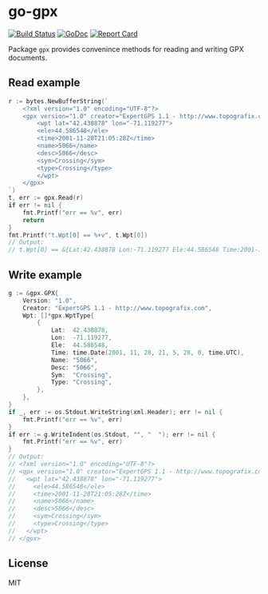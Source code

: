 # go-gpx

[![Build Status](https://travis-ci.org/twpayne/go-gpx.svg?branch=master)](https://travis-ci.org/twpayne/go-gpx)
[![GoDoc](https://godoc.org/github.com/twpayne/go-gpx?status.svg)](https://godoc.org/github.com/twpayne/go-gpx)
[![Report Card](https://goreportcard.com/badge/github.com/twpayne/go-gpx)](https://goreportcard.com/report/github.com/twpayne/go-gpx)

Package `gpx` provides convenince methods for reading and writing GPX documents.

## Read example

```go
r := bytes.NewBufferString(`
    <?xml version="1.0" encoding="UTF-8"?>
    <gpx version="1.0" creator="ExpertGPS 1.1 - http://www.topografix.com" xmlns:xsi="http://www.w3.org/2001/XMLSchema-instance" xmlns="http://www.topografix.com/GPX/1/0" xsi:schemaLocation="http://www.topografix.com/GPX/1/0 http://www.topografix.com/GPX/1/0/gpx.xsd">
        <wpt lat="42.438878" lon="-71.119277">
        <ele>44.586548</ele>
        <time>2001-11-28T21:05:28Z</time>
        <name>5066</name>
        <desc>5066</desc>
        <sym>Crossing</sym>
        <type>Crossing</type>
        </wpt>
    </gpx>
`)
t, err := gpx.Read(r)
if err != nil {
    fmt.Printf("err == %v", err)
    return
}
fmt.Printf("t.Wpt[0] == %+v", t.Wpt[0])
// Output:
// t.Wpt[0] == &{Lat:42.438878 Lon:-71.119277 Ele:44.586548 Time:2001-11-28 21:05:28 +0000 UTC MagVar:0 GeoidHeight:0 Name:5066 Cmt: Desc:5066 Src: Link:[] Sym:Crossing Type:Crossing Fix: Sat:0 HDOP:0 VDOP:0 PDOP:0 AgeOfDGPSData:0 DGPSID:[] Extensions:<nil>}
```

## Write example

```go
g := &gpx.GPX{
    Version: "1.0",
    Creator: "ExpertGPS 1.1 - http://www.topografix.com",
    Wpt: []*gpx.WptType{
        {
            Lat:  42.438878,
            Lon:  -71.119277,
            Ele:  44.586548,
            Time: time.Date(2001, 11, 28, 21, 5, 28, 0, time.UTC),
            Name: "5066",
            Desc: "5066",
            Sym:  "Crossing",
            Type: "Crossing",
        },
    },
}
if _, err := os.Stdout.WriteString(xml.Header); err != nil {
    fmt.Printf("err == %v", err)
}
if err := g.WriteIndent(os.Stdout, "", "  "); err != nil {
    fmt.Printf("err == %v", err)
}
// Output:
// <?xml version="1.0" encoding="UTF-8"?>
// <gpx version="1.0" creator="ExpertGPS 1.1 - http://www.topografix.com" xmlns:xsi="http://www.w3.org/2001/XMLSchema-instance" xmlns="http://www.topografix.com/GPX/1/0" xsi:schemaLocation="http://www.topografix.com/GPX/1/0 http://www.topografix.com/GPX/1/0/gpx.xsd">
//   <wpt lat="42.438878" lon="-71.119277">
//     <ele>44.586548</ele>
//     <time>2001-11-28T21:05:28Z</time>
//     <name>5066</name>
//     <desc>5066</desc>
//     <sym>Crossing</sym>
//     <type>Crossing</type>
//   </wpt>
// </gpx>
```

## License

MIT